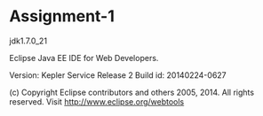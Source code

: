 # Assignment-1

jdk1.7.0_21

Eclipse Java EE IDE for Web Developers.

Version: Kepler Service Release 2
Build id: 20140224-0627

(c) Copyright Eclipse contributors and others 2005, 2014.  All rights reserved.
Visit http://www.eclipse.org/webtools
